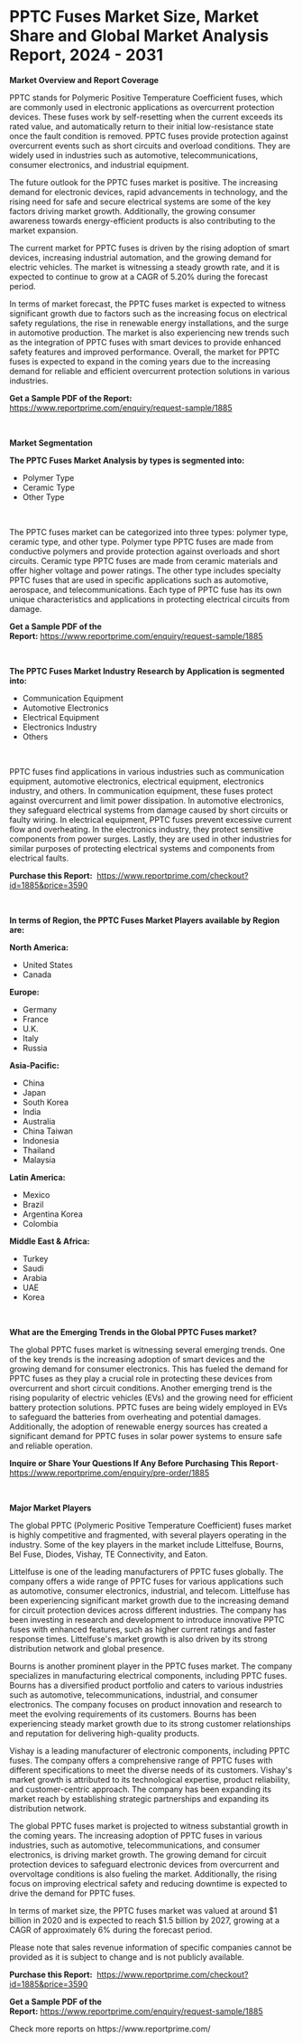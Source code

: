 <p><h1>PPTC Fuses Market Size, Market Share and Global Market Analysis Report, 2024 - 2031</h1></p><p><strong>Market Overview and Report Coverage</strong></p>
<p><p>PPTC stands for Polymeric Positive Temperature Coefficient fuses, which are commonly used in electronic applications as overcurrent protection devices. These fuses work by self-resetting when the current exceeds its rated value, and automatically return to their initial low-resistance state once the fault condition is removed. PPTC fuses provide protection against overcurrent events such as short circuits and overload conditions. They are widely used in industries such as automotive, telecommunications, consumer electronics, and industrial equipment.</p><p>The future outlook for the PPTC fuses market is positive. The increasing demand for electronic devices, rapid advancements in technology, and the rising need for safe and secure electrical systems are some of the key factors driving market growth. Additionally, the growing consumer awareness towards energy-efficient products is also contributing to the market expansion.</p><p>The current market for PPTC fuses is driven by the rising adoption of smart devices, increasing industrial automation, and the growing demand for electric vehicles. The market is witnessing a steady growth rate, and it is expected to continue to grow at a CAGR of 5.20% during the forecast period.</p><p>In terms of market forecast, the PPTC fuses market is expected to witness significant growth due to factors such as the increasing focus on electrical safety regulations, the rise in renewable energy installations, and the surge in automotive production. The market is also experiencing new trends such as the integration of PPTC fuses with smart devices to provide enhanced safety features and improved performance. Overall, the market for PPTC fuses is expected to expand in the coming years due to the increasing demand for reliable and efficient overcurrent protection solutions in various industries.</p></p>
<p><strong>Get a Sample PDF of the Report:</strong> <a href="https://www.reportprime.com/enquiry/request-sample/1885">https://www.reportprime.com/enquiry/request-sample/1885</a></p>
<p>&nbsp;</p>
<p><strong>Market Segmentation</strong></p>
<p><strong>The PPTC Fuses Market Analysis by types is segmented into:</strong></p>
<p><ul><li>Polymer Type</li><li>Ceramic Type</li><li>Other Type</li></ul></p>
<p>&nbsp;</p>
<p><p>The PPTC fuses market can be categorized into three types: polymer type, ceramic type, and other type. Polymer type PPTC fuses are made from conductive polymers and provide protection against overloads and short circuits. Ceramic type PPTC fuses are made from ceramic materials and offer higher voltage and power ratings. The other type includes specialty PPTC fuses that are used in specific applications such as automotive, aerospace, and telecommunications. Each type of PPTC fuse has its own unique characteristics and applications in protecting electrical circuits from damage.</p></p>
<p><strong>Get a Sample PDF of the Report:</strong>&nbsp;<a href="https://www.reportprime.com/enquiry/request-sample/1885">https://www.reportprime.com/enquiry/request-sample/1885</a></p>
<p>&nbsp;</p>
<p><strong>The PPTC Fuses Market Industry Research by Application is segmented into:</strong></p>
<p><ul><li>Communication Equipment</li><li>Automotive Electronics</li><li>Electrical Equipment</li><li>Electronics Industry</li><li>Others</li></ul></p>
<p>&nbsp;</p>
<p><p>PPTC fuses find applications in various industries such as communication equipment, automotive electronics, electrical equipment, electronics industry, and others. In communication equipment, these fuses protect against overcurrent and limit power dissipation. In automotive electronics, they safeguard electrical systems from damage caused by short circuits or faulty wiring. In electrical equipment, PPTC fuses prevent excessive current flow and overheating. In the electronics industry, they protect sensitive components from power surges. Lastly, they are used in other industries for similar purposes of protecting electrical systems and components from electrical faults.</p></p>
<p><strong>Purchase this Report:</strong>&nbsp; <a href="https://www.reportprime.com/checkout?id=1885&price=3590">https://www.reportprime.com/checkout?id=1885&price=3590</a></p>
<p>&nbsp;</p>
<p><strong>In terms of Region, the PPTC Fuses Market Players available by Region are:</strong></p>
<p>
    <p> <strong> North America: </strong>
        <ul>
            <li>United States</li>
            <li>Canada</li>
        </ul>
        </p> 
    <p> <strong> Europe: </strong>
        <ul>
            <li>Germany</li>
            <li>France</li>
            <li>U.K.</li>
            <li>Italy</li>
            <li>Russia</li>
        </ul>
        </p> 
    <p> <strong> Asia-Pacific: </strong>
        <ul>
            <li>China</li>
            <li>Japan</li>
            <li>South Korea</li>
            <li>India</li>
            <li>Australia</li>
            <li>China Taiwan</li>
            <li>Indonesia</li>
            <li>Thailand</li>
            <li>Malaysia</li>
        </ul>
        </p> 
    <p> <strong> Latin America: </strong>
        <ul>
            <li>Mexico</li>
            <li>Brazil</li>
            <li>Argentina Korea</li>
            <li>Colombia</li>
        </ul>
        </p> 
    <p> <strong> Middle East & Africa: </strong>
        <ul>
            <li>Turkey</li>
            <li>Saudi</li>
            <li>Arabia</li>
            <li>UAE</li>
            <li>Korea</li>
        </ul>
    </p>
    </p>
<p>&nbsp;</p>
<p><strong>What are the Emerging Trends in the Global PPTC Fuses market?</strong></p>
<p><p>The global PPTC fuses market is witnessing several emerging trends. One of the key trends is the increasing adoption of smart devices and the growing demand for consumer electronics. This has fueled the demand for PPTC fuses as they play a crucial role in protecting these devices from overcurrent and short circuit conditions. Another emerging trend is the rising popularity of electric vehicles (EVs) and the growing need for efficient battery protection solutions. PPTC fuses are being widely employed in EVs to safeguard the batteries from overheating and potential damages. Additionally, the adoption of renewable energy sources has created a significant demand for PPTC fuses in solar power systems to ensure safe and reliable operation.</p></p>
<p><strong>Inquire or Share Your Questions If Any Before Purchasing This Report</strong>- <a href="https://www.reportprime.com/enquiry/pre-order/1885">https://www.reportprime.com/enquiry/pre-order/1885</a></p>
<p>&nbsp;</p>
<p><strong>Major Market Players</strong></p>
<p><p>The global PPTC (Polymeric Positive Temperature Coefficient) fuses market is highly competitive and fragmented, with several players operating in the industry. Some of the key players in the market include Littelfuse, Bourns, Bel Fuse, Diodes, Vishay, TE Connectivity, and Eaton.</p><p>Littelfuse is one of the leading manufacturers of PPTC fuses globally. The company offers a wide range of PPTC fuses for various applications such as automotive, consumer electronics, industrial, and telecom. Littelfuse has been experiencing significant market growth due to the increasing demand for circuit protection devices across different industries. The company has been investing in research and development to introduce innovative PPTC fuses with enhanced features, such as higher current ratings and faster response times. Littelfuse's market growth is also driven by its strong distribution network and global presence.</p><p>Bourns is another prominent player in the PPTC fuses market. The company specializes in manufacturing electrical components, including PPTC fuses. Bourns has a diversified product portfolio and caters to various industries such as automotive, telecommunications, industrial, and consumer electronics. The company focuses on product innovation and research to meet the evolving requirements of its customers. Bourns has been experiencing steady market growth due to its strong customer relationships and reputation for delivering high-quality products.</p><p>Vishay is a leading manufacturer of electronic components, including PPTC fuses. The company offers a comprehensive range of PPTC fuses with different specifications to meet the diverse needs of its customers. Vishay's market growth is attributed to its technological expertise, product reliability, and customer-centric approach. The company has been expanding its market reach by establishing strategic partnerships and expanding its distribution network.</p><p>The global PPTC fuses market is projected to witness substantial growth in the coming years. The increasing adoption of PPTC fuses in various industries, such as automotive, telecommunications, and consumer electronics, is driving market growth. The growing demand for circuit protection devices to safeguard electronic devices from overcurrent and overvoltage conditions is also fueling the market. Additionally, the rising focus on improving electrical safety and reducing downtime is expected to drive the demand for PPTC fuses.</p><p>In terms of market size, the PPTC fuses market was valued at around $1 billion in 2020 and is expected to reach $1.5 billion by 2027, growing at a CAGR of approximately 6% during the forecast period.</p><p>Please note that sales revenue information of specific companies cannot be provided as it is subject to change and is not publicly available.</p></p>
<p><strong>Purchase this Report:</strong>&nbsp;&nbsp;<a href="https://www.reportprime.com/checkout?id=1885&price=3590">https://www.reportprime.com/checkout?id=1885&price=3590</a></p>
<p></p>
<p><strong>Get a Sample PDF of the Report:</strong>&nbsp;<a href="https://www.reportprime.com/enquiry/request-sample/1885">https://www.reportprime.com/enquiry/request-sample/1885</a></p>
<p>Check more reports on https://www.reportprime.com/</p>